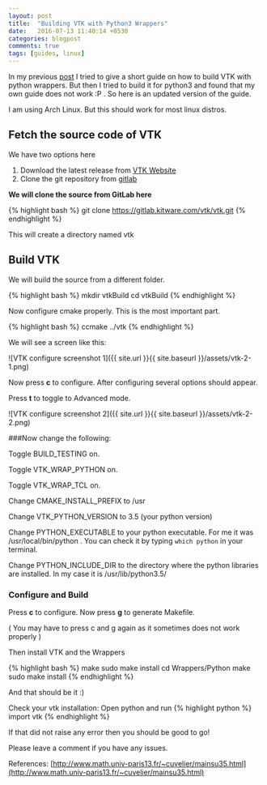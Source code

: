 ```yaml
---
layout: post
title:  "Building VTK with Python3 Wrappers"
date:   2016-07-13 11:40:14 +0530
categories: blogpost
comments: true
tags: [guides, linux]
---
```


In my previous [post](http://ghoshbishakh.github.io/blog/blogpost/2016/03/05/buid-vtk.html) I tried to give a short guide on how to build VTK with python wrappers. But then I tried to build it for python3 and found that my own guide does not work :P . So here is an updated version of the guide.
<!--more-->
I am using Arch Linux. But this should work for most linux distros.

## Fetch the source code of VTK

We have two options here

1. Download the latest release from [VTK Website](http://www.vtk.org/download/)
2. Clone the git repository from [gitlab](https://gitlab.kitware.com/vtk/vtk)

**We will clone the source from GitLab here**

{% highlight bash %}
git clone https://gitlab.kitware.com/vtk/vtk.git
{% endhighlight %}

This will create a directory named vtk

## Build VTK

We will build the source from a different folder.

{% highlight bash %}
mkdir vtkBuild
cd vtkBuild
{% endhighlight %}

Now configure cmake properly. This is the most important part.

{% highlight bash %}
ccmake ../vtk
{% endhighlight %}

We will see a screen like this:

![VTK configure screenshot 1]({{ site.url }}{{ site.baseurl }}/assets/vtk-2-1.png)

Now press **c** to configure. After configuring several options should appear.

Press **t** to toggle to Advanced mode.

![VTK configure screenshot 2]({{ site.url }}{{ site.baseurl }}/assets/vtk-2-2.png)

###Now change the following:

Toggle BUILD_TESTING on.

Toggle VTK_WRAP_PYTHON on.

Toggle VTK_WRAP_TCL on.

Change CMAKE_INSTALL_PREFIX to /usr

Change VTK_PYTHON_VERSION to 3.5 (your python version)

Change PYTHON_EXECUTABLE to your python executable. For me it was /usr/local/bin/python . You can check it by typing `which python` in your terminal.

Change PYTHON_INCLUDE_DIR to the directory where the python libraries are installed. In my case it is /usr/lib/python3.5/


### Configure and Build
Press **c** to configure.
Now press **g** to generate Makefile.

( You may have to press c and g again as it sometimes does not work properly )

Then install VTK and the Wrappers

{% highlight bash %}
make
sudo make install
cd Wrappers/Python
make
sudo make install
{% endhighlight %}

And that should be it :)

Check your vtk installation:
Open python and run
{% highlight python %}
import vtk
{% endhighlight %}

If that did not raise any error then you should be good to go!

Please leave a comment if you have any issues.

References:
[http://www.math.univ-paris13.fr/~cuvelier/mainsu35.html](http://www.math.univ-paris13.fr/~cuvelier/mainsu35.html)
